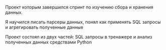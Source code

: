 Проект которым завершился спринт по изучению сбора и хранения данных. 

Я научился писать парсеры данных, понял как применять SQL запросы и агрегировать полученные данные

Проект состоял из двух частей: SQL запросы в тренажере и анализ полученных данных средствами Python